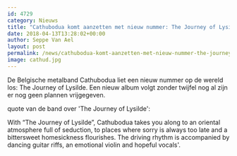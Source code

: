 ```yaml
---
id: 4729
category: Nieuws
title: "Cathubodua komt aanzetten met nieuw nummer: The Journey of Lysilde"
date: 2018-04-13T13:28:02+00:00
author: Seppe Van Ael
layout: post
permalink: /news/cathubodua-komt-aanzetten-met-nieuw-nummer-the-journey-of-lysilde/
image: cathud.jpg
---
```

De Belgische metalband Cathubodua liet een nieuw nummer op de wereld los: The Journey of Lysilde. Een nieuw album volgt zonder twijfel nog al zijn er nog geen plannen vrijgegeven.

quote van de band over 'The Journey of Lysilde':

With &#8220;The Journey of Lysilde&#8221;, Cathubodua takes you along to an oriental atmosphere full of seduction, to places where sorry is always too late and a bittersweet homesickness flourishes. The driving rhythm is accompanied by dancing guitar riffs, an emotional violin and hopeful vocals'.
